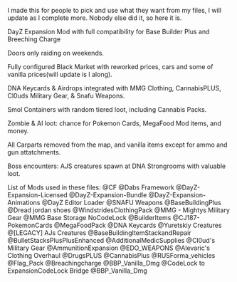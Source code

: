 I made this for people to pick and use what they want from my files, I will update as I complete more. Nobody else did it, so here it is. 

DayZ Expansion Mod with full compatibility for Base Builder Plus and Breeching Charge

Doors only raiding on weekends.

Fully configured Black Market with reworked prices, cars and some of vanilla prices(will update is I along).

DNA Keycards & Airdrops integrated with MMG Clothing, CannabisPLUS, Cl0uds Military Gear, & Snafu Weapons.

Smol Containers with random tiered loot, including Cannabis Packs.

Zombie & AI loot: chance for Pokemon Cards, MegaFood Mod items, and money.

All Carparts removed from the map, and vanilla items except for ammo and gun attatchments. 

Boss encounters: AJS creatures spawn at DNA Strongrooms with valuable loot.

List of Mods used in these files:
@CF
@Dabs Framework
@DayZ-Expansion-Licensed
@DayZ-Expansion-Bundle
@DayZ-Expansion-Animations
@DayZ Editor Loader
@SNAFU Weapons
@BaseBuildingPlus
@Dread jordan shoes
@WindstridesClothingPack
@MMG - Mightys Military Gear
@MMG Base Storage NoCodeLock
@BuilderItems
@CJ187-PokemonCards
@MegaFoodPack
@DNA Keycards
@Yuretskiy Creatures
@[LEGACY] AJs Creatures
@BaseBuildingItemStackandRepair
@BulletStacksPlusPlusEnhanced
@AdditionalMedicSupplies
@Cl0ud's Military Gear
@AmmunitionExpansion
@EDO_WEAPONS
@Alevaric's Clothing Overhaul
@DrugsPLUS
@CannabisPlus
@RUSForma_vehicles
@Flag_Pack
@Breachingcharge
@BBP_Vanilla_Dmg
@CodeLock to ExpansionCodeLock Bridge
@BBP_Vanilla_Dmg
